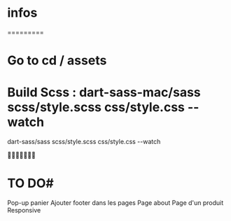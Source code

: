 # infos #
=========

# Go to cd / assets
# Build Scss : dart-sass-mac/sass scss/style.scss css/style.css --watch
dart-sass/sass scss/style.scss css/style.css --watch

🌷🌷🌷🌷🌷🌷🌷

# TO DO#
Pop-up panier
Ajouter footer dans les pages
Page about
Page d'un produit
Responsive
